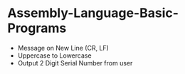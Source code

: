 # Assembly-Language-Basic-Programs
- Message on New Line (CR, LF)
- Uppercase to Lowercase
- Output 2 Digit Serial Number from user
